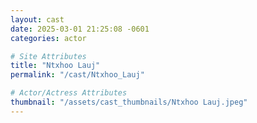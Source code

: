 ```yaml
---
layout: cast
date: 2025-03-01 21:25:08 -0601
categories: actor

# Site Attributes
title: "Ntxhoo Lauj"
permalink: "/cast/Ntxhoo_Lauj"

# Actor/Actress Attributes
thumbnail: "/assets/cast_thumbnails/Ntxhoo Lauj.jpeg"
---
```

